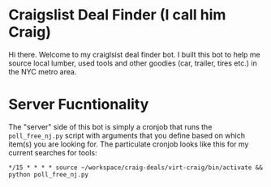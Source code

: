 # Craigslist Deal Finder (I call him Craig)

Hi there. Welcome to my craiglsist deal finder bot. I built this bot to help me source local lumber, used tools and other goodies (car, trailer, tires etc.) in the NYC metro area. 

# Server Fucntionality
The "server" side of this bot is simply a cronjob that runs the `poll_free_nj.py` script with arguments that you define based on which item(s) you are looking for. The particulate cronjob looks like this for my current searches for  tools: 

`*/15 * * * * source ~/workspace/craig-deals/virt-craig/bin/activate && python poll_free_nj.py `
